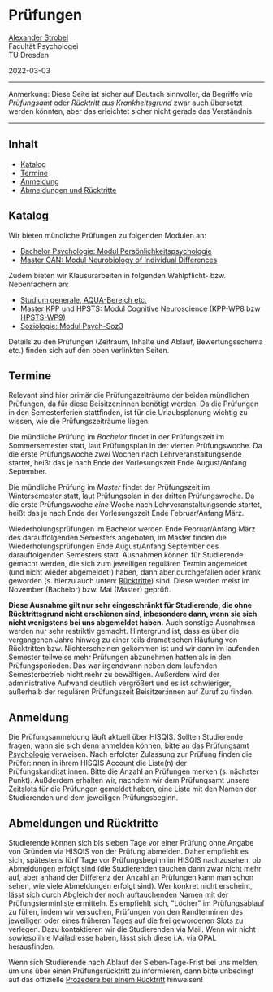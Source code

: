 # Prüfungen

[Alexander Strobel](mailto:alexander.strobel@tu-dresden.de)<br>
Facultät Psychologei<br>
TU Dresden

2022-03-03

---

Anmerkung: Diese Seite ist sicher auf Deutsch sinnvoller, da Begriffe wie *Prüfungsamt* oder *Rücktritt aus Krankheitsgrund* zwar auch übersetzt werden könnten, aber das erleichtet sicher nicht gerade das Verständnis.

---

## Inhalt

- [Katalog](#katalog)
- [Termine](#termine)
- [Anmeldung](#anmeldung)
- [Abmeldungen und Rücktritte](#abmeldungen-und-rücktritte)

## Katalog

Wir bieten mündliche Prüfungen zu folgenden Modulen an:

- [Bachelor Psychologie: Modul Persönlichkeitspsychologie](https://tu-dresden.de/mn/psychologie/ifap/differentielle-psychologie/studium/pruefungen/modul-pp)
- [Master CAN: Modul Neurobiology of Individual Differences](https://tu-dresden.de/mn/psychologie/ifap/differentielle-psychologie/studium/pruefungen/modul-can4)

Zudem bieten wir Klausurarbeiten in folgenden Wahlpflicht- bzw. Nebenfächern an:

- [Studium generale, AQUA-Bereich etc.](https://tu-dresden.de/mn/psychologie/ifap/differentielle-psychologie/studium/pruefungen/klausuren-pp-i-ii)
- [Master KPP und HPSTS: Modul Cognitive Neuroscience (KPP-WP8 bzw HPSTS-WP9)](https://tu-dresden.de/mn/psychologie/ifap/differentielle-psychologie/studium/pruefungen/copy_of_modul-can4)
- [Soziologie: Modul Psych-Soz3](https://tu-dresden.de/mn/psychologie/ifap/differentielle-psychologie/studium/pruefungen/modul-psych-soz3)

Details zu den Prüfungen (Zeitraum, Inhalte und Ablauf, Bewertungsschema etc.) finden sich auf den oben verlinkten Seiten.


## Termine

Relevant sind hier primär die Prüfungszeiträume der beiden mündlichen Prüfungen, da für diese Beisitzer:innen benötigt werden. Da die Prüfungen in den Semesterferien stattfinden, ist für die Urlaubsplanung wichtig zu wissen, wie die Prüfungszeiträume liegen.

Die mündliche Prüfung im *Bachelor* findet in der Prüfungszeit im Sommersemester statt, laut Prüfungsplan in der vierten Prüfungswoche. Da die erste Prüfungswoche *zwei* Wochen nach Lehrveranstaltungsende startet, heißt das je nach Ende der Vorlesungszeit Ende August/Anfang September. 

Die mündliche Prüfung im *Master* findet der Prüfungszeit im Wintersemester statt, laut Prüfungsplan in der dritten Prüfungswoche. Da die erste Prüfungswoche *eine* Woche nach Lehrveranstaltungsende startet, heißt das je nach Ende der Vorlesungszeit Ende Februar/Anfang März. 

Wiederholungsprüfungen im Bachelor werden Ende Februar/Anfang März des darauffolgenden Semesters angeboten, im Master finden die Wiederholungsprüfungen Ende August/Anfang September des darauffolgenden Semesters statt. Ausnahmen können für Studierende gemacht werden, die sich zum jeweiligen regulären Termin angemeldet (und nicht wieder abgemeldet!) haben, dann aber durchgefallen oder krank geworden (s. hierzu auch unten: [Rücktritte](#abmeldungen-und-rücktritte)) sind. Diese werden meist im November (Bachelor) bzw. Mai (Master) geprüft. 

**Diese Ausnahme gilt nur sehr eingeschränkt für Studierende, die ohne Rücktrittsgrund nicht erschienen sind, inbesondere dann, wenn sie sich nicht wenigstens bei uns abgemeldet haben.** Auch sonstige Ausnahmen werden nur sehr restriktiv gemacht. Hintergrund ist, dass es über die vergangenen Jahre hinweg zu einer teils dramatischen Häufung von Rücktritten bzw. Nichterscheinen gekommen ist und wir dann im laufenden Semester teilweise mehr Prüfungen abzunehmen hatten als in den Prüfungsperioden. Das war irgendwann neben dem laufenden Semesterbetrieb nicht mehr zu bewältigen. Außerdem wird der administrative Aufwand deutlich vergrößert und es ist schwieriger, außerhalb der regulären Prüfungszeit Beisitzer:innen auf Zuruf zu finden. 

## Anmeldung

Die Prüfungsanmeldung läuft aktuell über HISQIS. Sollten Studierende fragen, wann sie sich denn anmelden können, bitte an das [Prüfungsamt Psychologie](https://tu-dresden.de/mn/psychologie/studium/pruefungsamt) verweisen. <!-- ggf. übliche Anmeldezeiträume in Erfahrung bringen und hier aufführen --> Nach erfolgter Zulassung zur Prüfung finden die Prüfer:innen in ihrem HISQIS Account die Liste(n) der Prüfungskanditat:innen. Bitte die Anzahl an Prüfungen merken (s. nächster Punkt). Außderdem erhalten wir, nachdem wir dem Prüfungsamt unsere Zeitslots für die Prüfungen gemeldet haben, eine Liste mit den Namen der Studierenden und dem jeweiligen Prüfungsbeginn. 

## Abmeldungen und Rücktritte

Studierende können sich bis sieben Tage vor einer Prüfung ohne Angabe von Gründen via HISQIS von der Prüfung abmelden. Daher empfiehlt es sich, spätestens fünf Tage vor Prüfungsbeginn im HISQIS nachzusehen, ob Abmeldungen erfolgt sind (die Studierenden tauchen dann zwar nicht mehr auf, aber anhand der Differenz der Anzahl an Prüfungen kann man schon sehen, wie viele Abmeldungen erfolgt sind). Wer konkret nicht erscheint, lässt sich durch Abgleich der noch auftauchenden Namen mit der Prüfungsterminliste ermitteln. Es empfiehlt sich, "Löcher" im Prüfungsablauf zu füllen, indem wir versuchen, Prüfungen von den Randterminen des jeweiligen oder eines früheren Tages auf die frei gewordenen Slots zu verlegen. Dazu kontaktieren wir die Studierenden via Mail. Wenn wir nicht sowieso ihre Mailadresse haben, lässt sich diese i.A. via OPAL herausfinden. 

Wenn sich Studierende nach Ablauf der Sieben-Tage-Frist bei uns melden, um uns über einen Prüfungsrücktritt zu informieren, dann bitte unbedingt auf das offizielle [Prozedere bei einem Rücktritt](https://tu-dresden.de/mn/psychologie/studium/pruefungsamt/abmeldungen-und-ruecktritte) hinweisen!


